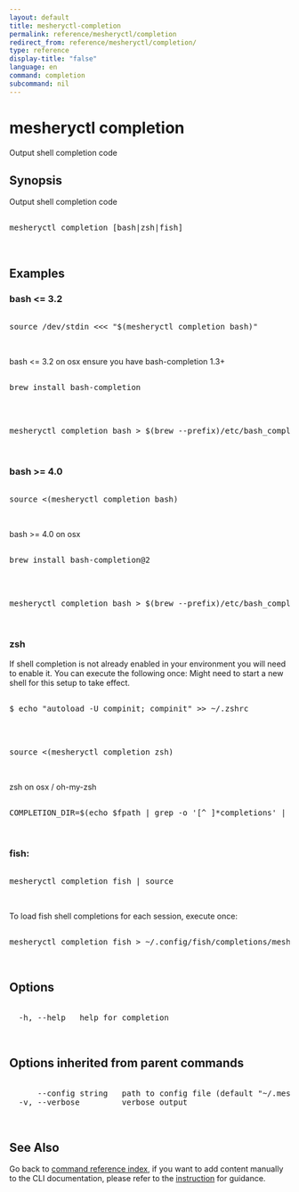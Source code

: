 ```yaml
---
layout: default
title: mesheryctl-completion
permalink: reference/mesheryctl/completion
redirect_from: reference/mesheryctl/completion/
type: reference
display-title: "false"
language: en
command: completion
subcommand: nil
---
```


# mesheryctl completion

Output shell completion code

## Synopsis

Output shell completion code
<pre class='codeblock-pre'>
<div class='codeblock'>
mesheryctl completion [bash|zsh|fish]

</div>
</pre> 

## Examples

### bash <= 3.2
<pre class='codeblock-pre'>
<div class='codeblock'>
source /dev/stdin <<< "$(mesheryctl completion bash)"

</div>
</pre> 

bash <= 3.2 on osx
ensure you have bash-completion 1.3+
<pre class='codeblock-pre'>
<div class='codeblock'>
brew install bash-completion 

</div>
</pre> 

<pre class='codeblock-pre'>
<div class='codeblock'>
mesheryctl completion bash > $(brew --prefix)/etc/bash_completion.d/mesheryctl

</div>
</pre> 

### bash >= 4.0
<pre class='codeblock-pre'>
<div class='codeblock'>
source <(mesheryctl completion bash)

</div>
</pre> 

bash >= 4.0 on osx
<pre class='codeblock-pre'>
<div class='codeblock'>
brew install bash-completion@2

</div>
</pre> 

<pre class='codeblock-pre'>
<div class='codeblock'>
mesheryctl completion bash > $(brew --prefix)/etc/bash_completion.d/mesheryctl

</div>
</pre> 

### zsh
If shell completion is not already enabled in your environment you will need
to enable it.  You can execute the following once:
Might need to start a new shell for this setup to take effect.
<pre class='codeblock-pre'>
<div class='codeblock'>
$ echo "autoload -U compinit; compinit" >> ~/.zshrc

</div>
</pre> 

<pre class='codeblock-pre'>
<div class='codeblock'>
source <(mesheryctl completion zsh)

</div>
</pre> 

zsh on osx / oh-my-zsh
<pre class='codeblock-pre'>
<div class='codeblock'>
COMPLETION_DIR=$(echo $fpath | grep -o '[^ ]*completions' | grep -v cache) && mkdir -p $COMPLETION_DIR && mesheryctl completion zsh > "${COMPLETION_DIR}/_mesheryctl"

</div>
</pre> 

### fish:
<pre class='codeblock-pre'>
<div class='codeblock'>
mesheryctl completion fish | source

</div>
</pre> 

To load fish shell completions for each session, execute once:
<pre class='codeblock-pre'>
<div class='codeblock'>
mesheryctl completion fish > ~/.config/fish/completions/mesheryctl.fish

</div>
</pre> 

## Options

<pre class='codeblock-pre'>
<div class='codeblock'>
  -h, --help   help for completion

</div>
</pre>

## Options inherited from parent commands

<pre class='codeblock-pre'>
<div class='codeblock'>
      --config string   path to config file (default "~/.meshery/config.yaml")
  -v, --verbose         verbose output

</div>
</pre>

## See Also

Go back to [command reference index](/reference/mesheryctl/), if you want to add content manually to the CLI documentation, please refer to the [instruction](/project/contributing/contributing-cli#preserving-manually-added-documentation) for guidance.
